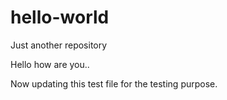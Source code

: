 # hello-world
Just another repository 

Hello how are you.. 

Now updating this test file for the testing purpose.
